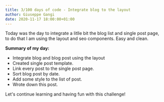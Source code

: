 ```yaml
---
title: 3/100 days of code - Integrate blog to the layout
author: Giuseppe Gangi
date: 2020-11-17 18:00:00+01:00
---
```


Today was the day to integrate a litlle bit the blog list and single post page, to do that I am using the layout and seo components. Easy and clean.


**Summary of my day:**

- Integrate blog and blog post using the layout
- Created single post template.
- Link every post to the single post page.
- Sort blog post by date.
- Add some style to the list of post.
- Wrote down this post.

Let's continue learning and having fun with this challenge!